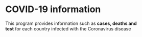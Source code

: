 # COVID-19 information
This program provides information such as **cases, deaths and  
test** for each country infected with the Coronavirus disease
